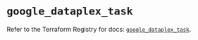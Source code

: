 # `google_dataplex_task`

Refer to the Terraform Registry for docs: [`google_dataplex_task`](https://registry.terraform.io/providers/hashicorp/google/5.14.0/docs/resources/dataplex_task).
